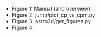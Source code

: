 
- Figure 1: Manual (and overview)
- Figure 2: jump/plot_cp_vs_cpm.py
- Figure 3: astro3d/get_figures.py
- Figure 4: 
